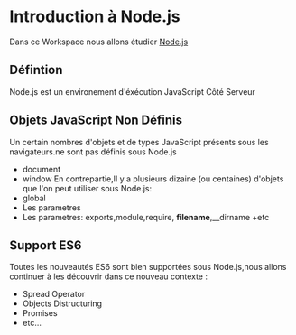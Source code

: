 # Introduction à Node.js

Dans ce Workspace nous allons étudier [Node.js](http://www.nodejs.org)

## Défintion

Node.js est un environement d'éxécution JavaScript Côté Serveur

## Objets JavaScript Non Définis

Un certain nombres d'objets et de types JavaScript présents sous les navigateurs.ne sont pas définis sous Node.js

- document
- window
  En contrepartie,Il y a plusieurs dizaine (ou centaines) d'objets que l'on peut utiliser sous Node.js:
- global
- Les parametres
- Les parametres: exports,module,require, **filename**,\_\_dirname
  +etc

## Support ES6

Toutes les nouveautés ES6 sont bien supportées sous Node.js,nous allons continuer à les découvrir dans ce nouveau contexte :

- Spread Operator
- Objects Distructuring
- Promises
- etc...
